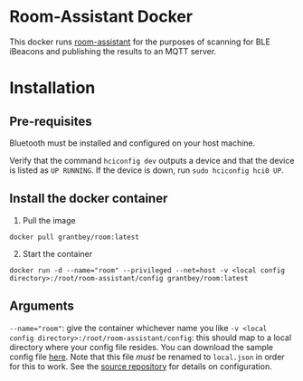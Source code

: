 # Room-Assistant Docker

This docker runs [room-assistant](https://github.com/mKeRix/room-assistant) for the purposes of scanning for BLE iBeacons and publishing the results to an MQTT server.

# Installation

## Pre-requisites
Bluetooth must be installed and configured on your host machine.

Verify that the command `hciconfig dev` outputs a device and that the device is listed as `UP RUNNING`. If the device is down, run `sudo hciconfig hci0 UP`.

## Install the docker container
1. Pull the image

``docker pull grantbey/room:latest``

2. Start the container

``docker run -d --name="room" --privileged --net=host -v <local config directory>:/root/room-assistant/config grantbey/room:latest``

## Arguments
`--name="room"`: give the container whichever name you like
`-v <local config directory>:/root/room-assistant/config`: this should map to a local directory where your config file resides. You can download the sample config file [here](https://github.com/mKeRix/room-assistant/raw/master/config/default.json). Note that this file _must_ be renamed to `local.json` in order for this to work. See the [source repository](https://github.com/mKeRix/room-assistant) for details on configuration.